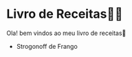 # Livro de Receitas:man_cook:

Ola! bem vindos ao meu livro de receitas:facepunch:

- Strogonoff de Frango

  

